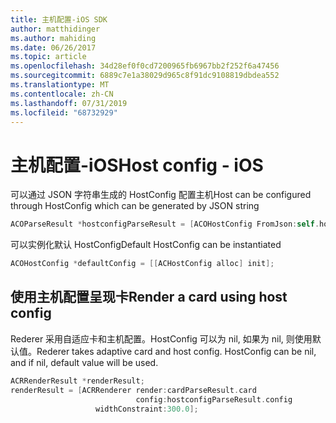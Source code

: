 ```yaml
---
title: 主机配置-iOS SDK
author: matthidinger
ms.author: mahiding
ms.date: 06/26/2017
ms.topic: article
ms.openlocfilehash: 34d28ef0f0cd7200965fb6967bb2f252f6a47456
ms.sourcegitcommit: 6889c7e1a38029d965c8f91dc9108819dbdea552
ms.translationtype: MT
ms.contentlocale: zh-CN
ms.lasthandoff: 07/31/2019
ms.locfileid: "68732929"
---
```

# <a name="host-config---ios"></a><span data-ttu-id="10208-102">主机配置-iOS</span><span class="sxs-lookup"><span data-stu-id="10208-102">Host config - iOS</span></span>

<span data-ttu-id="10208-103">可以通过 JSON 字符串生成的 HostConfig 配置主机</span><span class="sxs-lookup"><span data-stu-id="10208-103">Host can be configured through HostConfig which can be generated by JSON string</span></span>

```objective-c
ACOParseResult *hostconfigParseResult = [ACOHostConfig FromJson:self.hostconfig];
```

<span data-ttu-id="10208-104">可以实例化默认 HostConfig</span><span class="sxs-lookup"><span data-stu-id="10208-104">Default HostConfig can be instantiated</span></span>

```objective-c
ACOHostConfig *defaultConfig = [[ACHostConfig alloc] init];
```

## <a name="render-a-card-using-host-config"></a><span data-ttu-id="10208-105">使用主机配置呈现卡</span><span class="sxs-lookup"><span data-stu-id="10208-105">Render a card using host config</span></span>

<span data-ttu-id="10208-106">Rederer 采用自适应卡和主机配置。HostConfig 可以为 nil, 如果为 nil, 则使用默认值。</span><span class="sxs-lookup"><span data-stu-id="10208-106">Rederer takes adaptive card and host config. HostConfig can be nil, and if nil, default value will be used.</span></span>

```objective-c
ACRRenderResult *renderResult;
renderResult = [ACRRenderer render:cardParseResult.card
                            config:hostconfigParseResult.config
                   widthConstraint:300.0];
```